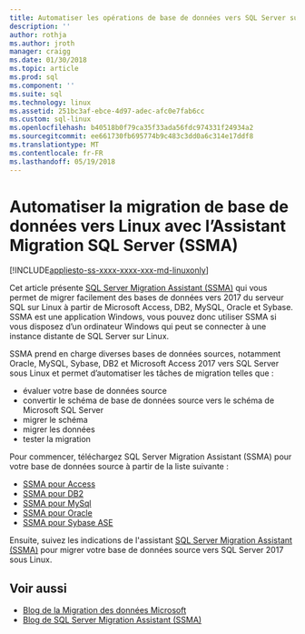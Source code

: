 ```yaml
---
title: Automatiser les opérations de base de données vers SQL Server sur Linux | Documents Microsoft
description: ''
author: rothja
ms.author: jroth
manager: craigg
ms.date: 01/30/2018
ms.topic: article
ms.prod: sql
ms.component: ''
ms.suite: sql
ms.technology: linux
ms.assetid: 251bc3af-ebce-4d97-adec-afc0e7fab6cc
ms.custom: sql-linux
ms.openlocfilehash: b40518b0f79ca35f33ada56fdc974331f24934a2
ms.sourcegitcommit: ee661730fb695774b9c483c3dd0a6c314e17ddf8
ms.translationtype: MT
ms.contentlocale: fr-FR
ms.lasthandoff: 05/19/2018
---
```

# <a name="automate-database-migration-to-linux-with-the-sql-server-migration-assistant"></a>Automatiser la migration de base de données vers Linux avec l’Assistant Migration SQL Server (SSMA)

[!INCLUDE[appliesto-ss-xxxx-xxxx-xxx-md-linuxonly](../includes/appliesto-ss-xxxx-xxxx-xxx-md-linuxonly.md)]

Cet article présente [SQL Server Migration Assistant (SSMA)](http://msdn.microsoft.com/library/mt613434.aspx) qui vous permet de migrer facilement des bases de données vers 2017 du serveur SQL sur Linux à partir de Microsoft Access, DB2, MySQL, Oracle et Sybase. SSMA est une application Windows, vous pouvez donc utiliser SSMA si vous disposez d’un ordinateur Windows qui peut se connecter à une instance distante de SQL Server sur Linux. 

SSMA prend en charge diverses bases de données sources, notamment Oracle, MySQL, Sybase, DB2 et Microsoft Access 2017 vers SQL Server sous Linux et permet d’automatiser les tâches de migration telles que :

- évaluer votre base de données source
- convertir le schéma de base de données source vers le schéma de Microsoft SQL Server
- migrer le schéma
- migrer les données
- tester la migration

Pour commencer, téléchargez SQL Server Migration Assistant (SSMA) pour votre base de données source à partir de la liste suivante :
- [SSMA pour Access](http://aka.ms/ssmaforaccess)
- [SSMA pour DB2](http://aka.ms/ssmafordb2)
- [SSMA pour MySql](http://aka.ms/ssmaformysql) 
- [SSMA pour Oracle](http://aka.ms/ssmafororacle)
- [SSMA pour Sybase ASE](http://aka.ms/ssmaforsybase) 

Ensuite, suivez les indications de l'assistant [SQL Server Migration Assistant (SSMA)](http://msdn.microsoft.com/library/mt613434.aspx) pour migrer votre base de données source vers SQL Server 2017 sous Linux.

## <a name="see-also"></a>Voir aussi
- [Blog de la Migration des données Microsoft](http://blogs.msdn.microsoft.com/datamigration)
- [Blog de SQL Server Migration Assistant (SSMA)](http://blogs.msdn.microsoft.com/ssma/)


